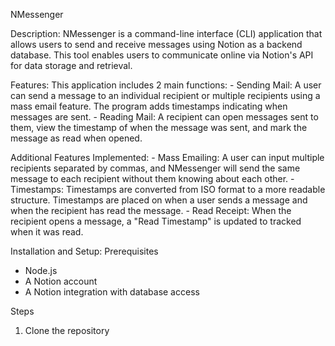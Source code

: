 NMessenger

Description:
NMessenger is a command-line interface (CLI) application that allows users to send and receive messages using Notion as a backend database. This tool enables users to communicate online via Notion's API for data storage and retrieval. 

Features:
This application includes 2 main functions:
    - Sending Mail: A user can send a message to an individual recipient or multiple recipients using a mass email feature. The program adds timestamps indicating when messages are sent. 
    - Reading Mail: A recipient can open messages sent to them, view the timestamp of when the message was sent, and mark the message as read when opened. 

Additional Features Implemented:
    - Mass Emailing: A user can input multiple recipients separated by commas, and NMessenger will send the same message to each recipient without them knowing about each other.
    - Timestamps: Timestamps are converted from ISO format to a more readable structure. Timestamps are placed on when a user sends a message and when the recipient has read the message.
    - Read Receipt: When the recipient opens a message, a "Read Timestamp" is updated to tracked when it was read. 

Installation and Setup:
Prerequisites
- Node.js
- A Notion account
- A Notion integration with database access

Steps
1. Clone the repository 
